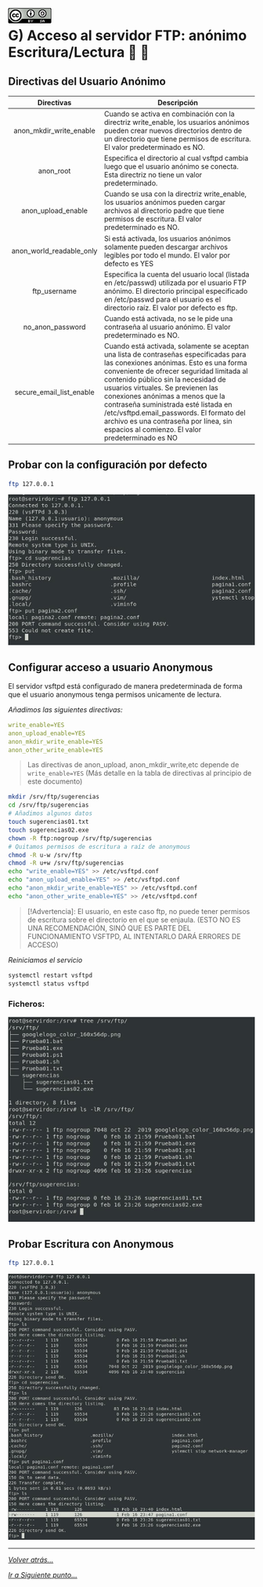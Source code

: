 <img src="../../imagenes/MI-LICENCIA88x31.png" style="float: left; margin-right: 10px;" />

# G) Acceso al servidor FTP: anónimo Escritura/Lectura 📃  📝

## Directivas del Usuario Anónimo

|Directivas  | Descripción  |
|:---------:|---------|
|anon_mkdir_write_enable|Cuando se activa en combinación con la directriz write_enable, los usuarios anónimos pueden crear nuevos directorios dentro de un directorio que tiene permisos de escritura. El valor predeterminado es NO.|
|anon_root|Especifica el directorio al cual vsftpd cambia luego que el usuario anónimo se conecta. Esta directriz no tiene un valor predeterminado.|		 
|anon_upload_enable|Cuando se usa con la directriz write_enable, los usuarios anónimos pueden cargar archivos al directorio padre que tiene permisos de escritura. El valor predeterminado es NO.| 
|anon_world_readable_only|Si está activada, los usuarios anónimos solamente pueden descargar archivos legibles por todo el mundo. El valor por defecto es YES|
|ftp_username|Especifica la cuenta del usuario local (listada en /etc/passwd) utilizada por el usuario FTP anónimo. El directorio principal especificado en /etc/passwd para el usuario es el directorio raíz. El valor por defecto es ftp.|
|no_anon_password|Cuando está activada, no se le pide una contraseña al usuario anónimo. El valor predeterminado es NO.|
|secure_email_list_enable|Cuando está activada, solamente se aceptan una lista de contraseñas especificadas para las conexiones anónimas. Esto es una forma conveniente de ofrecer seguridad limitada al contenido público sin la necesidad de usuarios virtuales. Se previenen las conexiones anónimas a menos que la contraseña suministrada esté listada en /etc/vsftpd.email_passwords. El formato del archivo es una contraseña por línea, sin espacios al comienzo. El valor predeterminado es NO|


## Probar con la configuración por defecto

```bash
ftp 127.0.0.1
```

![usuarios](../../imagenes/errorSubida.jpg)

## Configurar acceso a usuario Anonymous

El servidor vsftpd está configurado de manera predeterminada de forma que el usuario anonymous tenga permisos unicamente de lectura.

*Añadimos las siguientes directivas:*

```yml
write_enable=YES
anon_upload_enable=YES
anon_mkdir_write_enable=YES
anon_other_write_enable=YES
```

> Las directivas de anon_upload, anon_mkdir_write,etc depende de `write_enable=YES` (Más detalle en la tabla de directivas al principio de este documento)

```bash
mkdir /srv/ftp/sugerencias
cd /srv/ftp/sugerencias
# Añadimos algunos datos
touch sugerencias01.txt
touch sugerencias02.exe
chown -R ftp:nogroup /srv/ftp/sugerencias
# Quitamos permisos de escritura a raíz de anonymous
chmod -R u-w /srv/ftp
chmod -R u+w /srv/ftp/sugerencias
echo "write_enable=YES" >> /etc/vsftpd.conf
echo "anon_upload_enable=YES" >> /etc/vsftpd.conf
echo "anon_mkdir_write_enable=YES" >> /etc/vsftpd.conf
echo "anon_other_write_enable=YES" >> /etc/vsftpd.conf
```

> [!Advertencia]: El usuario, en este caso ftp, no puede tener permisos de escritura sobre el directorio en el que se enjaula. (ESTO NO ES UNA RECOMENDACIÓN, SINÓ QUE ES PARTE DEL FUNCIONAMIENTO VSFTPD, AL INTENTARLO DARÁ ERRORES DE ACCESO)

*Reiniciamos el servicio*

```bash
systemctl restart vsftpd
systemctl status vsftpd
```

### Ficheros:

![usuarios](../../imagenes/Ficheros.jpg)

## Probar Escritura con Anonymous

```bash
ftp 127.0.0.1
```

![usuarios](../../imagenes/escrituraAnonymous.jpg)

________________________________________
*[Volver atrás...](../CasosPracticos.md)*

*[Ir a Siguiente punto...](./usuariosVirtuales.md)*